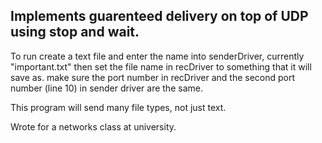 ## Implements guarenteed delivery on top of UDP using stop and wait. 

To run create a text file and enter the name into senderDriver, currently "important.txt" then set the file name in recDriver to something that it will save as. make sure the port number in recDriver and the second port number (line 10) in sender driver are the same.

This program will send many file types, not just text. 

Wrote for a networks class at university.
